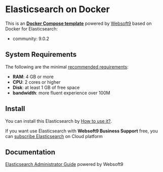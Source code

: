# Elasticsearch on Docker  

This is an **[Docker Compose template](https://github.com/Websoft9/docker-library)** powered by [Websoft9](https://www.websoft9.com) based on Docker for Elasticsearch:


 - community:  9.0.2


## System Requirements

The following are the minimal [recommended requirements](https://github.com/elastic/elasticsearch):

* **RAM**: 4 GB or more
* **CPU**: 2 cores or higher
* **Disk**: at least 1 GB of free space
* **bandwidth**: more fluent experience over 100M  

## Install

You can install this Elasticsearch by [How to use it?](https://github.com/Websoft9/docker-library#how-to-use-it).   

If you want use Elasticsearch with **Websoft9 Business Support** free, you can [subscribe Elasticsearch](https://www.websoft9.com/apps) on Cloud platform

## Documentation

[Elasticsearch Administrator Guide](https://support.websoft9.com/docs/elasticsearch) powered by Websoft9